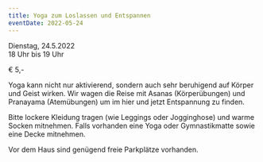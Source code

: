 ```yaml
---
title: Yoga zum Loslassen und Entspannen
eventDate: 2022-05-24
---
```

Dienstag, 24.5.2022  
18 Uhr bis 19 Uhr  

€ 5,-  

Yoga kann nicht nur aktivierend, sondern auch sehr beruhigend auf Körper und Geist wirken. Wir wagen die Reise mit Asanas (Körperübungen) und Pranayama (Atemübungen) um im hier und jetzt Entspannung zu finden.

Bitte lockere Kleidung tragen (wie Leggings oder Jogginghose) und warme Socken mitnehmen. Falls vorhanden eine Yoga oder Gymnastikmatte sowie eine Decke mitnehmen.  

Vor dem Haus sind genügend freie Parkplätze vorhanden.
